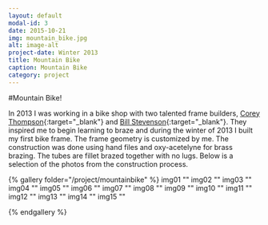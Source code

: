 ```yaml
---
layout: default
modal-id: 3
date: 2015-10-21
img: mountain_bike.jpg
alt: image-alt
project-date: Winter 2013
title: Mountain Bike
caption: Mountain Bike
category: project
---
```


#Mountain Bike!

In 2013 I was working in a bike shop with two talented frame builders, [Corey Thompson](http://thompsoncustombicycles.com/){:target="_blank"} and [Bill Stevenson](http://stevensoncustombikes.com/){:target="_blank"}. They inspired me to begin learning to braze and during the winter of 2013 I built my first bike frame. The frame geometry is customized by me. The construction was done using hand files and oxy-acetelyne for brass brazing. The tubes are fillet brazed together with no lugs. Below is a selection of the photos from the construction process.

{% gallery folder="/project/mountainbike" %}
    img01 ""
    img02 ""
    img03 ""
    img04 ""
    img05 ""
    img06 ""
    img07 ""
    img08 ""
    img09 ""
    img10 ""
    img11 ""
    img12 ""
    img13 ""
    img14 ""
    img15 ""

{% endgallery %}
